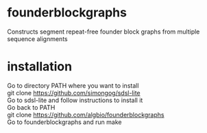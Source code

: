 # founderblockgraphs
Constructs segment repeat-free founder block graphs from multiple sequence alignments

# installation

Go to directory PATH where you want to install<br>
git clone https://github.com/simongog/sdsl-lite<br>
Go to sdsl-lite and follow instructions to install it<br>
Go back to PATH<br>
git clone https://github.com/algbio/founderblockgraphs<br>
Go to founderblockgraphs and run make<br>
